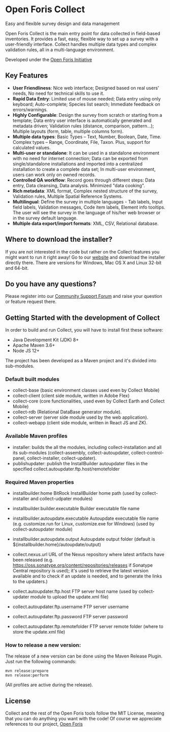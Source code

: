 # Open Foris Collect

Easy and flexible survey design and data management

Open Foris Collect is the main entry point for data collected in field-based inventories. It provides a fast, easy, flexible way to set up a survey with a user-friendly interface.
Collect handles multiple data types and complex validation rules, all in a multi-language environment.

Developed under the [Open Foris Initiative](http://www.openforis.org)

## Key Features

* **User Friendliness**: Nice web interface; Designed based on real users’ needs, No need for technical skills to use it.
* **Rapid Data Entry**: Limited use of mouse needed; Data entry using only keyboard; Auto-complete; Species list search; Immediate feedback on errors/warnings.
* **Highly Configurable**: Design the survey from scratch or starting from a template; Data entry user interface is automatically generated and metadata driven; Validation rules (distance, comparison, pattern...); Multiple layouts (form, table, multiple columns form).
* **Multiple data types**: Basic Types – Text, Number, Boolean, Date, Time. Complex types – Range, Coordinate, File, Taxon. Plus, support for calculated values.
* **Multi-user or standalone**: It can be used in a standalone environment with no need for internet connection; Data can be exported from single/standalone installations and imported into a centralized installation to create a complete data set; In multi-user environment, users can work only on owned records.
* **Controlled QA workflow**: Record goes through different steps: Data entry, Data cleansing, Data analysis. Minimized "data cooking". 
* **Rich metadata**: XML format, Complex nested structure of the survey, Validation rules, Multiple Spatial Reference Systems.
* **Multilingual**: Define the survey in multiple languages - Tab labels, Input field labels, Validation messages, Code item labels, Element info tooltips. The user will see the survey in the language of his/her web browser or in the survey default language.
* **Multiple data export/import formats**: XML, CSV, Relational database. 

## Where to download the installer?

If you are not interested in the code but rather on the Collect features you might want to run it right away!
Go to our [website](http://www.openforis.org/tools/collect.html) and download the installer directly there. There are versions for Windows, Mac OS X and Linux 32-bit and 64-bit. 

## Do you have any questions?

Please register into our [Community Support Forum](http://www.openforis.org/support) and raise your question or feature request there. 

## Getting Started with the development of Collect

In order to build and run Collect, you will have to install first these software:
* Java Development Kit (JDK) 8+
* Apache Maven 3.6+
* Node JS 12+

The project has been developed as a Maven project and it's divided into sub-modules.

### Default built modules

* collect-base (basic environment classes used even by Collect Mobile)
* collect-client (client side module, written in Adobe Flex)
* collect-core (core functionalities, used even by Collect Earth and Collect Mobile)
* collect-rdb (Relational DataBase generator module).
* collect-server (server side module used by the web application).
* collect-webapp (client side module, written in React JS and ZK).

### Available Maven profiles

* installer: 		builds the all the modules, including collect-installation and all its sub-modules (collect-assembly, collect-autoupdater, collect-control-panel, collect-installer, collect-updater).
* publishupdater:	publish the InstallBuilder autoupdater files in the specified collect.autoupdater.ftp.host/remotefolder
 

### Required Maven properties

* installbuilder.home						BitRock InstallBuilder home path (used by collect-installer and collect-udpater modules)
* installbuilder.builder.executable			Builder executable file name 
* installbuilder.autoupdate.executable		Autoupdate executable file name (e.g. customize.run for Linux, customize.exe for Windows) (used by collect-autoupdater module)
* installbuilder.autoupdate.output			Autoupdate output folder (default is ${installbuilder.home}/autoupdate/output)

* collect.nexus.url 						URL of the Nexus repository where latest artifacts have been released (e.g. https://oss.sonatype.org/content/repositories/releases if Sonatype Central repository is used); it's used to retrieve the latest version available and to check if an update is needed, and to generate the links to the updaters.)
* collect.autoupdater.ftp.host				FTP server host name (used by collect-updater module to upload the update.xml file)
* collect.autoupdater.ftp.username 			FTP server username
* collect.autoupdater.ftp.password			FTP server password
* collect.autoupdater.ftp.remotefolder		FTP server remote folder (where to store the update.xml file)

### How to release a new version:

The release of a new version can be done using the Maven Release Plugin.
Just run the following commands: 

```
mvn release:prepare
mvn release:perform
```

(All profiles are active during the release).

## License

Collect and the rest of the Open Foris tools follow the MIT License, meaning that you can do anything you want with the code! Of course we appreciate references to our project, [Open Foris](www.openforis.org)